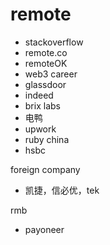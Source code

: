 # remote

* stackoverflow
* remote.co
* remoteOK
* web3 career
* glassdoor
* indeed
* brix labs
* 电鸭
* upwork
* ruby china
* hsbc

foreign company

* 凯捷，信必优，tek


rmb

* payoneer
